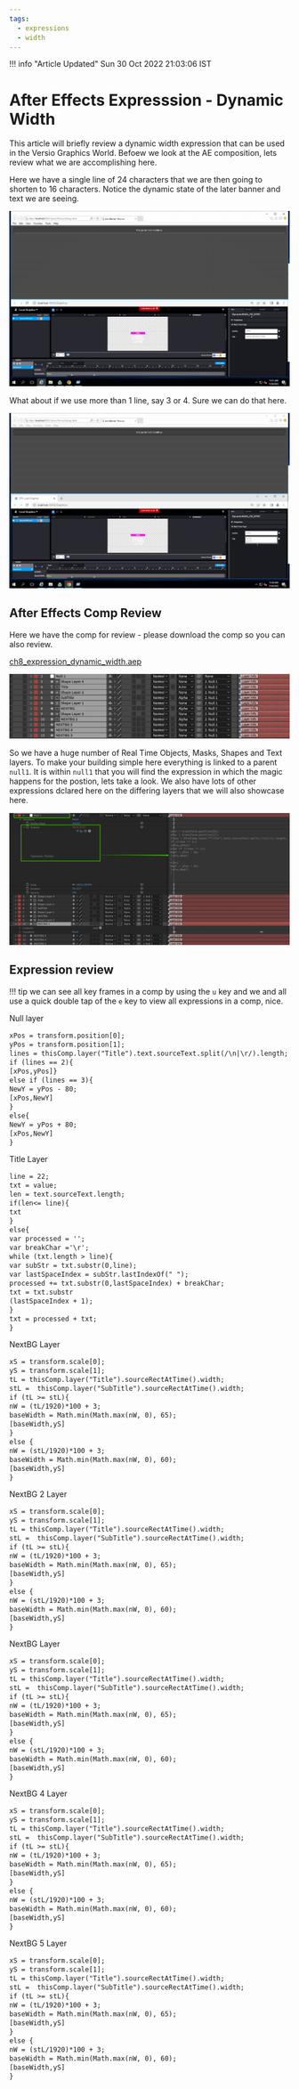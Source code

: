 ```yaml
---
tags:
  - expressions 
  - width
---
```


<!--
Title : tut_dynamic_text_width
- Created : 2022-07-20
- Updated :
- Author : James Rivers
- Written against (version):
- Sources :
- Author Notes :
- Tags : 
-->
!!! info "Article Updated"
    Sun 30 Oct 2022 21:03:06 IST

# After Effects Expresssion - Dynamic Width

This article will briefly review a dynamic width expression that can be used in the Versio Graphics World.  Befoew we look at the AE composition, lets review what we are accomplishing here. 

Here we have a single line of 24 characters that we are then going to shorten to 16 characters. Notice the dynamic state of the later banner and text we are seeing. 

![07-20-12.21.52.gif](attachments/2022-07-20-12.21.52.gif)

What about if we use more than 1 line, say 3 or 4. Sure we can do that here.

![07-20-12.26.39.gif](attachments/2022-07-20-12.26.39.gif)

## After Effects Comp Review 

Here we have the comp for review - please download the comp so you can also review. 

[ch8_expression_dynamic_width.aep](docs/downloads/ch8_expression_dynamic_width.aep)

![07-20_123156.png](attachments/2022-07-20_123156.png)

So we have a huge number of Real Time Objects,  Masks, Shapes and Text layers. To make your building simple here everything is linked to a parent `null1`. It is within `null1` that you will find the expression in which the magic happens for the postion, lets take a look.  We also have lots of other expressions dclared here on the differing layers that we will also showcase here.

![07-20_123612.png](attachments/2022-07-20_123612.png)

## Expression review

!!! tip
    we can see all key frames in a comp by using the `u` key and we and all use a quick double tap of the `e` key to view all expressions in a comp, nice.

Null layer

```
xPos = transform.position[0];
yPos = transform.position[1];
lines = thisComp.layer("Title").text.sourceText.split(/\n|\r/).length;
if (lines == 2){
[xPos,yPos]}
else if (lines == 3){
NewY = yPos - 80;
[xPos,NewY]
}
else{
NewY = yPos + 80;
[xPos,NewY]
}
```

Title Layer 
```
line = 22;
txt = value;
len = text.sourceText.length;
if(len<= line){
txt
}
else{
var processed = '';
var breakChar ='\r';
while (txt.length > line){
var subStr = txt.substr(0,line);
var lastSpaceIndex = subStr.lastIndexOf(" ");
processed += txt.substr(0,lastSpaceIndex) + breakChar;
txt = txt.substr
(lastSpaceIndex + 1);
}
txt = processed + txt;
}
```
NextBG Layer
```
xS = transform.scale[0];
yS = transform.scale[1];
tL = thisComp.layer("Title").sourceRectAtTime().width;
stL =  thisComp.layer("SubTitle").sourceRectAtTime().width;
if (tL >= stL){
nW = (tL/1920)*100 + 3;
baseWidth = Math.min(Math.max(nW, 0), 65);
[baseWidth,yS]
}
else {
nW = (stL/1920)*100 + 3;
baseWidth = Math.min(Math.max(nW, 0), 60);
[baseWidth,yS]
}
```
NextBG 2 Layer 
```
xS = transform.scale[0];
yS = transform.scale[1];
tL = thisComp.layer("Title").sourceRectAtTime().width;
stL =  thisComp.layer("SubTitle").sourceRectAtTime().width;
if (tL >= stL){
nW = (tL/1920)*100 + 3;
baseWidth = Math.min(Math.max(nW, 0), 65);
[baseWidth,yS]
}
else {
nW = (stL/1920)*100 + 3;
baseWidth = Math.min(Math.max(nW, 0), 60);
[baseWidth,yS]
}
```
NextBG Layer 
```
xS = transform.scale[0];
yS = transform.scale[1];
tL = thisComp.layer("Title").sourceRectAtTime().width;
stL =  thisComp.layer("SubTitle").sourceRectAtTime().width;
if (tL >= stL){
nW = (tL/1920)*100 + 3;
baseWidth = Math.min(Math.max(nW, 0), 65);
[baseWidth,yS]
}
else {
nW = (stL/1920)*100 + 3;
baseWidth = Math.min(Math.max(nW, 0), 60);
[baseWidth,yS]
}
```

NextBG 4 Layer 
```
xS = transform.scale[0];
yS = transform.scale[1];
tL = thisComp.layer("Title").sourceRectAtTime().width;
stL =  thisComp.layer("SubTitle").sourceRectAtTime().width;
if (tL >= stL){
nW = (tL/1920)*100 + 3;
baseWidth = Math.min(Math.max(nW, 0), 65);
[baseWidth,yS]
}
else {
nW = (stL/1920)*100 + 3;
baseWidth = Math.min(Math.max(nW, 0), 60);
[baseWidth,yS]
}
```
NextBG 5 Layer 
```
xS = transform.scale[0];
yS = transform.scale[1];
tL = thisComp.layer("Title").sourceRectAtTime().width;
stL =  thisComp.layer("SubTitle").sourceRectAtTime().width;
if (tL >= stL){
nW = (tL/1920)*100 + 3;
baseWidth = Math.min(Math.max(nW, 0), 65);
[baseWidth,yS]
}
else {
nW = (stL/1920)*100 + 3;
baseWidth = Math.min(Math.max(nW, 0), 60);
[baseWidth,yS]
}
```


